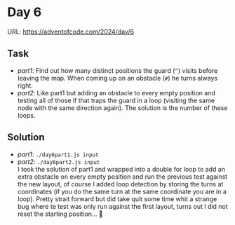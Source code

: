 # Day 6

URL: https://adventofcode.com/2024/day/6

## Task
* _part1_: Find out how many distinct positions the guard (`^`) visits before leaving the map. When coming up on an obstacle (`#`) he turns always right.
* _part2_: Like part1 but adding an obstacle to every empty position and testing all of those if that traps the guard in a loop (visiting the same node with the same direction again). The solution is the number of these loops.

## Solution
* _part1_: `./day6part1.js input`
* _part2_: `./day6part2.js input`\
I took the solution of part1 and wrapped into a double for loop to add an extra obstacle on every empty position and run the previous test against the new layout, of course I added loop detection by storing the turns at coordinates (if you do the same turn at the same coordinate you are in a loop). Pretty strait forward but did take quit some time whit a strange bug where te test was only run against the first layout, turns out I did not reset the starting position... :facepalm:
